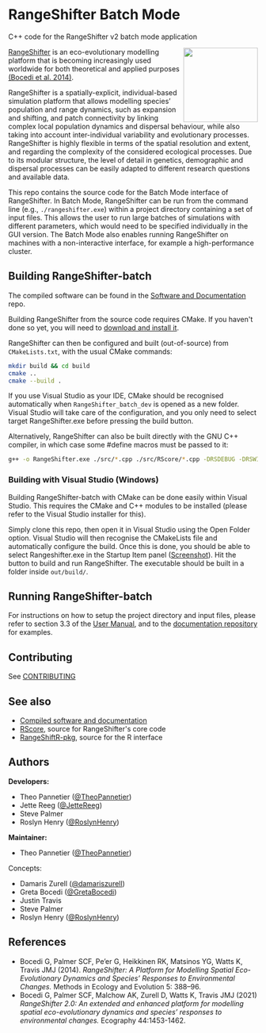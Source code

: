 # RangeShifter Batch Mode 

C++ code for the RangeShifter v2 batch mode application 

<img title="" src="https://github.com/RangeShifter/RangeShifter_batch_dev/blob/main/doc/rs_batch_logo.png" alt="" align="right" height="150">

[RangeShifter](https://rangeshifter.github.io/) is an eco-evolutionary modelling platform that is becoming 
increasingly used worldwide for both theoretical and applied purposes [(Bocedi et al. 2014)](https://besjournals.onlinelibrary.wiley.com/doi/full/10.1111/2041-210X.12162).

RangeShifter is a spatially-explicit, individual-based simulation platform that 
allows modelling species’ population and range dynamics, such as expansion and shifting, and patch connectivity by linking complex local population dynamics and dispersal behaviour, while also taking into account inter-individual variability and 
evolutionary processes. RangeShifter is highly flexible in terms of the spatial 
resolution and extent, and regarding the complexity of the considered ecological 
processes. Due to its modular structure, the level of detail in genetics, demographic and dispersal processes can be easily adapted to different research questions and 
available data.

This repo contains the source code for the Batch Mode interface of RangeShifter.
In Batch Mode, RangeShifter can be run from the command line (e.g., `./rangeshifter.exe`) within a project directory containing a set of input files.
This allows the user to run large batches of simulations with different parameters, which would need to be specified individually in the GUI version.
The Batch Mode also enables running RangeShifter on machines with a non-interactive interface, for example a high-performance cluster.

## Building RangeShifter-batch

The compiled software can be found in the [Software and Documentation](https://github.com/RangeShifter/RangeShifter-software-and-documentation) repo. 

Building RangeShifter from the source code requires CMake. If you haven't done so yet, you will need to [download and install it](https://cmake.org/download/).

RangeShifter can then be configured and built (out-of-source) from `CMakeLists.txt`, with the usual CMake commands:

```bash
mkdir build && cd build
cmake ..
cmake --build .
```

If you use Visual Studio as your IDE, CMake should be recognised automatically when `RangeShifter_batch_dev` is opened as a new folder. 
Visual Studio will take care of the configuration, and you only need to select target RangeShifter.exe before pressing the build button.

Alternatively, RangeShifter can also be built directly with the GNU C++ compiler, in which case some #define macros must be passed to it:

```bash
g++ -o RangeShifter.exe ./src/*.cpp ./src/RScore/*.cpp -DRSDEBUG -DRSWIN64 -DLINUX_CLUSTER
```

### Building with Visual Studio (Windows)

Building RangeShifter-batch with CMake can be done easily within Visual Studio. 
This requires the CMake and C++ modules to be installed (please refer to the Visual Studio installer for this).

Simply clone this repo, then open it in Visual Studio using the Open Folder option. 
Visual Studio will then recognise the CMakeLists file and automatically configure the build.
Once this is done, you should be able to select Rangeshifter.exe in the Startup Item panel ([Screenshot](https://github.com/RangeShifter/RangeShifter_batch_dev/blob/develop/doc/rs_in_vs.png)).
Hit the button to build and run RangeShifter. The executable should be built in a folder inside `out/build/`. 

## Running RangeShifter-batch

For instructions on how to setup the project directory and input files, please refer to section 3.3 of the [User Manual](https://raw.githubusercontent.com/RangeShifter/RangeShifter-software-and-documentation/master/RangeShifter_v2.0_UserManual.pdf), and to the [documentation repository](https://github.com/RangeShifter/RangeShifter-software-and-documentation) for examples.

## Contributing

See [CONTRIBUTING](https://github.com/RangeShifter/RangeShifter_batch_dev/blob/main/CONTRIBUTING.md)

## See also

- [Compiled software and documentation](https://github.com/RangeShifter/RangeShifter-software-and-documentation)
- [RScore](https://github.com/RangeShifter/RScore), source for RangeShifter's core code
- [RangeShiftR-pkg](https://github.com/RangeShifter/RangeShiftR-pkg), source for the R interface

## Authors
**Developers:**
- Theo Pannetier ([@TheoPannetier](https://github.com/TheoPannetier))
- Jette Reeg ([@JetteReeg](https://github.com/JetteReeg))
- Steve Palmer
- Roslyn Henry ([@RoslynHenry](https://github.com/RoslynHenry))

**Maintainer:**
- Theo Pannetier ([@TheoPannetier](https://github.com/TheoPannetier))

Concepts:
- Damaris Zurell ([@damariszurell](https://github.com/damariszurell))
- Greta Bocedi ([@GretaBocedi](https://github.com/GretaBocedi))
- Justin Travis
- Steve Palmer
- Roslyn Henry ([@RoslynHenry](https://github.com/RoslynHenry))

## References

- Bocedi G, Palmer SCF, Pe’er G, Heikkinen RK, Matsinos YG, Watts K, Travis JMJ (2014). 
  *RangeShifter: A Platform for Modelling Spatial Eco-Evolutionary Dynamics and 
  Species’ Responses to Environmental Changes.* Methods in Ecology and Evolution 5: 388–96. 
- Bocedi G, Palmer SCF, Malchow AK, Zurell D, Watts K, Travis JMJ (2021) *RangeShifter 2.0: An extended and enhanced platform for modelling spatial eco-evolutionary dynamics and species’ responses to environmental changes.* Ecography 44:1453-1462.
